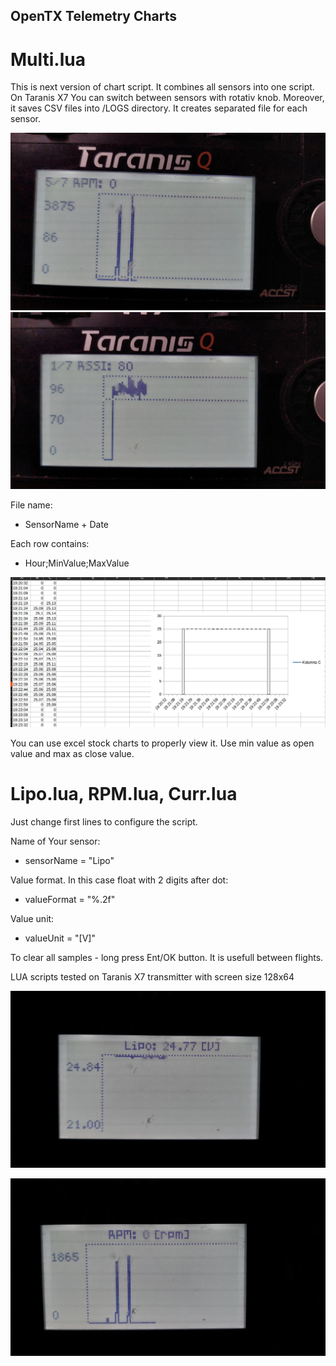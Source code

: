 ## OpenTX Telemetry Charts

# Multi.lua

This is next version of chart script. It combines all sensors into one script. On Taranis X7 You can switch between sensors with rotativ knob.
Moreover, it saves CSV files into /LOGS directory. It creates separated file for each sensor.

![RPM](https://github.com/g0rd0n2007/opentx-telemetry-charts/blob/main/20231007_194238.jpg)
![RSSI](https://github.com/g0rd0n2007/opentx-telemetry-charts/blob/main/20231007_194250.jpg)

File name:
- SensorName + Date

Each row contains:
- Hour;MinValue;MaxValue

![CSV](https://github.com/g0rd0n2007/opentx-telemetry-charts/blob/main/Zrzut%20ekranu%20z%202023-10-07%2019-38-39.png)

You can use excel stock charts to properly view it. Use min value as open value and max as close value.



# Lipo.lua, RPM.lua, Curr.lua

Just change first lines to configure the script.

Name of Your sensor:
- sensorName = "Lipo"

Value format. In this case float with 2 digits after dot:
- valueFormat = "%.2f"

Value unit:
- valueUnit = "[V]"

To clear all samples - long press Ent/OK button. It is usefull between flights.

LUA scripts tested on Taranis X7 transmitter with screen size 128x64


![Lipo](https://github.com/g0rd0n2007/opentx-telemetry-charts/blob/main/20231006_211725.jpg)

![RPM](https://github.com/g0rd0n2007/opentx-telemetry-charts/blob/main/20231006_211733.jpg)
